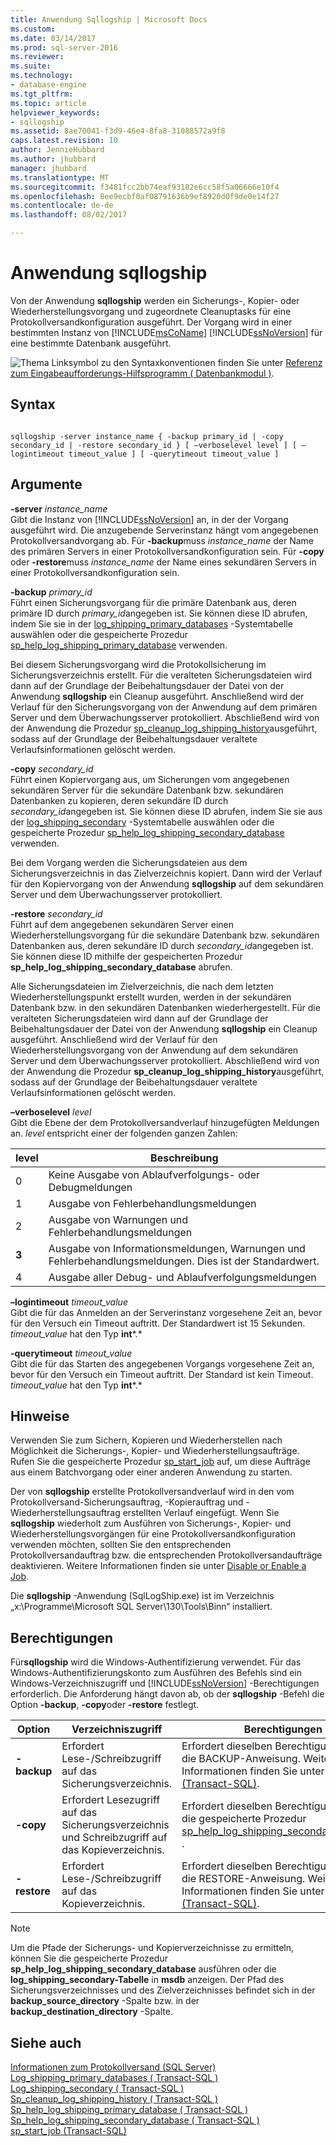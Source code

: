 ```yaml
---
title: Anwendung Sqllogship | Microsoft Docs
ms.custom: 
ms.date: 03/14/2017
ms.prod: sql-server-2016
ms.reviewer: 
ms.suite: 
ms.technology:
- database-engine
ms.tgt_pltfrm: 
ms.topic: article
helpviewer_keywords:
- sqllogship
ms.assetid: 8ae70041-f3d9-46e4-8fa8-31088572a9f8
caps.latest.revision: 10
author: JennieHubbard
ms.author: jhubbard
manager: jhubbard
ms.translationtype: MT
ms.sourcegitcommit: f3481fcc2bb74eaf93182e6cc58f5a06666e10f4
ms.openlocfilehash: 8ee9ecbf0af08791636b9ef8920d0f9de0e14f27
ms.contentlocale: de-de
ms.lasthandoff: 08/02/2017

---
```

# <a name="sqllogship-application"></a>Anwendung sqllogship
  Von der Anwendung **sqllogship** werden ein Sicherungs-, Kopier- oder Wiederherstellungsvorgang und zugeordnete Cleanuptasks für eine Protokollversandkonfiguration ausgeführt. Der Vorgang wird in einer bestimmten Instanz von [!INCLUDE[msCoName](../includes/msconame-md.md)] [!INCLUDE[ssNoVersion](../includes/ssnoversion-md.md)] für eine bestimmte Datenbank ausgeführt.  
  
 ![Thema Linksymbol](../database-engine/configure-windows/media/topic-link.gif "Thema Linksymbol") zu den Syntaxkonventionen finden Sie unter [Referenz zum Eingabeaufforderungs-Hilfsprogramm &#40; Datenbankmodul &#41;](../tools/command-prompt-utility-reference-database-engine.md).  
  
## <a name="syntax"></a>Syntax  
  
```  
  
sqllogship -server instance_name { -backup primary_id | -copy secondary_id | -restore secondary_id } [ –verboselevel level ] [ –logintimeout timeout_value ] [ -querytimeout timeout_value ]  
```  
  
## <a name="arguments"></a>Argumente  
 **-server** *instance_name*  
 Gibt die Instanz von [!INCLUDE[ssNoVersion](../includes/ssnoversion-md.md)] an, in der der Vorgang ausgeführt wird. Die anzugebende Serverinstanz hängt vom angegebenen Protokollversandvorgang ab. Für **-backup**muss *instance_name* der Name des primären Servers in einer Protokollversandkonfiguration sein. Für **-copy** oder **-restore**muss *instance_name* der Name eines sekundären Servers in einer Protokollversandkonfiguration sein.  
  
 **-backup** *primary_id*  
 Führt einen Sicherungsvorgang für die primäre Datenbank aus, deren primäre ID durch *primary_id*angegeben ist. Sie können diese ID abrufen, indem Sie sie in der [log_shipping_primary_databases](../relational-databases/system-tables/log-shipping-primary-databases-transact-sql.md) -Systemtabelle auswählen oder die gespeicherte Prozedur [sp_help_log_shipping_primary_database](../relational-databases/system-stored-procedures/sp-help-log-shipping-primary-database-transact-sql.md) verwenden.  
  
 Bei diesem Sicherungsvorgang wird die Protokollsicherung im Sicherungsverzeichnis erstellt. Für die veralteten Sicherungsdateien wird dann auf der Grundlage der Beibehaltungsdauer der Datei von der Anwendung **sqllogship** ein Cleanup ausgeführt. Anschließend wird der Verlauf für den Sicherungsvorgang von der Anwendung auf dem primären Server und dem Überwachungsserver protokolliert. Abschließend wird von der Anwendung die Prozedur [sp_cleanup_log_shipping_history](../relational-databases/system-stored-procedures/sp-cleanup-log-shipping-history-transact-sql.md)ausgeführt, sodass auf der Grundlage der Beibehaltungsdauer veraltete Verlaufsinformationen gelöscht werden.  
  
 **-copy** *secondary_id*  
 Führt einen Kopiervorgang aus, um Sicherungen vom angegebenen sekundären Server für die sekundäre Datenbank bzw. sekundären Datenbanken zu kopieren, deren sekundäre ID durch *secondary_id*angegeben ist. Sie können diese ID abrufen, indem Sie sie aus der [log_shipping_secondary](../relational-databases/system-tables/log-shipping-secondary-transact-sql.md) -Systemtabelle auswählen oder die gespeicherte Prozedur [sp_help_log_shipping_secondary_database](../relational-databases/system-stored-procedures/sp-help-log-shipping-secondary-database-transact-sql.md) verwenden.  
  
 Bei dem Vorgang werden die Sicherungsdateien aus dem Sicherungsverzeichnis in das Zielverzeichnis kopiert. Dann wird der Verlauf für den Kopiervorgang von der Anwendung **sqllogship** auf dem sekundären Server und dem Überwachungsserver protokolliert.  
  
 **-restore** *secondary_id*  
 Führt auf dem angegebenen sekundären Server einen Wiederherstellungsvorgang für die sekundäre Datenbank bzw. sekundären Datenbanken aus, deren sekundäre ID durch *secondary_id*angegeben ist. Sie können diese ID mithilfe der gespeicherten Prozedur **sp_help_log_shipping_secondary_database** abrufen.  
  
 Alle Sicherungsdateien im Zielverzeichnis, die nach dem letzten Wiederherstellungspunkt erstellt wurden, werden in der sekundären Datenbank bzw. in den sekundären Datenbanken wiederhergestellt. Für die veralteten Sicherungsdateien wird dann auf der Grundlage der Beibehaltungsdauer der Datei von der Anwendung **sqllogship** ein Cleanup ausgeführt. Anschließend wird der Verlauf für den Wiederherstellungsvorgang von der Anwendung auf dem sekundären Server und dem Überwachungsserver protokolliert. Abschließend wird von der Anwendung die Prozedur **sp_cleanup_log_shipping_history**ausgeführt, sodass auf der Grundlage der Beibehaltungsdauer veraltete Verlaufsinformationen gelöscht werden.  
  
 **–verboselevel** *level*  
 Gibt die Ebene der dem Protokollversandverlauf hinzugefügten Meldungen an. *level* entspricht einer der folgenden ganzen Zahlen:  
  
|level|Beschreibung|  
|-----------|-----------------|  
|0|Keine Ausgabe von Ablaufverfolgungs- oder Debugmeldungen|  
|1|Ausgabe von Fehlerbehandlungsmeldungen|  
|2|Ausgabe von Warnungen und Fehlerbehandlungsmeldungen|  
|**3**|Ausgabe von Informationsmeldungen, Warnungen und Fehlerbehandlungsmeldungen. Dies ist der Standardwert.|  
|4|Ausgabe aller Debug- und Ablaufverfolgungsmeldungen|  
  
 **–logintimeout** *timeout_value*  
 Gibt die für das Anmelden an der Serverinstanz vorgesehene Zeit an, bevor für den Versuch ein Timeout auftritt. Der Standardwert ist 15 Sekunden. *timeout_value* hat den Typ **int***.*  
  
 **-querytimeout** *timeout_value*  
 Gibt die für das Starten des angegebenen Vorgangs vorgesehene Zeit an, bevor für den Versuch ein Timeout auftritt. Der Standard ist kein Timeout. *timeout_value* hat den Typ **int***.*  
  
## <a name="remarks"></a>Hinweise  
 Verwenden Sie zum Sichern, Kopieren und Wiederherstellen nach Möglichkeit die Sicherungs-, Kopier- und Wiederherstellungsaufträge. Rufen Sie die gespeicherte Prozedur [sp_start_job](../relational-databases/system-stored-procedures/sp-start-job-transact-sql.md) auf, um diese Aufträge aus einem Batchvorgang oder einer anderen Anwendung zu starten.  
  
 Der von **sqllogship** erstellte Protokollversandverlauf wird in den vom Protokollversand-Sicherungsauftrag, -Kopierauftrag und -Wiederherstellungsauftrag erstellten Verlauf eingefügt. Wenn Sie **sqllogship** wiederholt zum Ausführen von Sicherungs-, Kopier- und Wiederherstellungsvorgängen für eine Protokollversandkonfiguration verwenden möchten, sollten Sie den entsprechenden Protokollversandauftrag bzw. die entsprechenden Protokollversandaufträge deaktivieren. Weitere Informationen finden sie unter [Disable or Enable a Job](http://msdn.microsoft.com/library/5041261f-0c32-4d4a-8bee-59a6c16200dd).  
  
 Die **sqllogship** -Anwendung (SqlLogShip.exe) ist im Verzeichnis „x:\Programme\Microsoft SQL Server\130\Tools\Binn“ installiert.  
  
## <a name="permissions"></a>Berechtigungen  
 Für**sqllogship** wird die Windows-Authentifizierung verwendet. Für das Windows-Authentifizierungskonto zum Ausführen des Befehls sind ein Windows-Verzeichniszugriff und [!INCLUDE[ssNoVersion](../includes/ssnoversion-md.md)] -Berechtigungen erforderlich. Die Anforderung hängt davon ab, ob der **sqllogship** -Befehl die Option **-backup**, **-copy**oder **-restore** festlegt.  
  
|Option|Verzeichniszugriff|Berechtigungen|  
|------------|----------------------|-----------------|  
|**-backup**|Erfordert Lese-/Schreibzugriff auf das Sicherungsverzeichnis.|Erfordert dieselben Berechtigungen wie die BACKUP-Anweisung. Weitere Informationen finden Sie unter [BACKUP &#40;Transact-SQL&#41;](../t-sql/statements/backup-transact-sql.md).|  
|**-copy**|Erfordert Lesezugriff auf das Sicherungsverzeichnis und Schreibzugriff auf das Kopieverzeichnis.|Erfordert dieselben Berechtigungen wie die gespeicherte Prozedur [sp_help_log_shipping_secondary_database](../relational-databases/system-stored-procedures/sp-help-log-shipping-secondary-database-transact-sql.md) .|  
|**-restore**|Erfordert Lese-/Schreibzugriff auf das Kopieverzeichnis.|Erfordert dieselben Berechtigungen wie die RESTORE-Anweisung. Weitere Informationen finden Sie unter [RESTORE &#40;Transact-SQL&#41;](../t-sql/statements/restore-statements-transact-sql.md).|  
  
> [!NOTE]  
>  Um die Pfade der Sicherungs- und Kopierverzeichnisse zu ermitteln, können Sie die gespeicherte Prozedur **sp_help_log_shipping_secondary_database** ausführen oder die **log_shipping_secondary-Tabelle** in **msdb** anzeigen. Der Pfad des Sicherungsverzeichnisses und des Zielverzeichnisses befindet sich in der **backup_source_directory** -Spalte bzw. in der **backup_destination_directory** -Spalte.  
  
## <a name="see-also"></a>Siehe auch  
 [Informationen zum Protokollversand &#40;SQL Server&#41;](../database-engine/log-shipping/about-log-shipping-sql-server.md)   
 [Log_shipping_primary_databases &#40; Transact-SQL &#41;](../relational-databases/system-tables/log-shipping-primary-databases-transact-sql.md)   
 [Log_shipping_secondary &#40; Transact-SQL &#41;](../relational-databases/system-tables/log-shipping-secondary-transact-sql.md)   
 [Sp_cleanup_log_shipping_history &#40; Transact-SQL &#41;](../relational-databases/system-stored-procedures/sp-cleanup-log-shipping-history-transact-sql.md)   
 [Sp_help_log_shipping_primary_database &#40; Transact-SQL &#41;](../relational-databases/system-stored-procedures/sp-help-log-shipping-primary-database-transact-sql.md)   
 [Sp_help_log_shipping_secondary_database &#40; Transact-SQL &#41;](../relational-databases/system-stored-procedures/sp-help-log-shipping-secondary-database-transact-sql.md)   
 [sp_start_job &#40;Transact-SQL&#41;](../relational-databases/system-stored-procedures/sp-start-job-transact-sql.md)  
  
  
